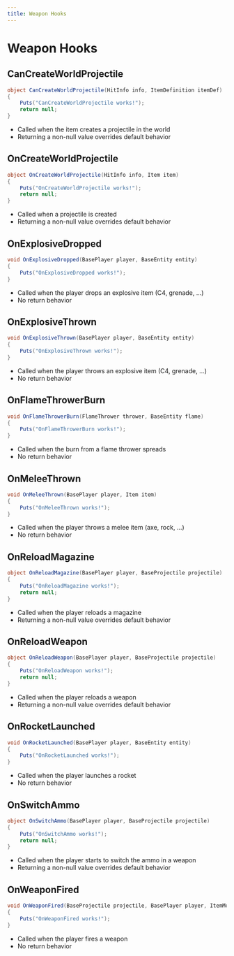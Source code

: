 ```yaml
---
title: Weapon Hooks
---
```


# Weapon Hooks

## CanCreateWorldProjectile

``` csharp
object CanCreateWorldProjectile(HitInfo info, ItemDefinition itemDef)
{
    Puts("CanCreateWorldProjectile works!");
    return null;
}
```

 * Called when the item creates a projectile in the world
 * Returning a non-null value overrides default behavior

## OnCreateWorldProjectile

``` csharp
object OnCreateWorldProjectile(HitInfo info, Item item)
{
    Puts("OnCreateWorldProjectile works!");
    return null;
}
```

 * Called when a projectile is created
 * Returning a non-null value overrides default behavior

## OnExplosiveDropped

``` csharp
void OnExplosiveDropped(BasePlayer player, BaseEntity entity)
{
    Puts("OnExplosiveDropped works!");
}
```

 * Called when the player drops an explosive item (C4, grenade, ...)
 * No return behavior

## OnExplosiveThrown

``` csharp
void OnExplosiveThrown(BasePlayer player, BaseEntity entity)
{
    Puts("OnExplosiveThrown works!");
}
```

 * Called when the player throws an explosive item (C4, grenade, ...)
 * No return behavior

## OnFlameThrowerBurn

``` csharp
void OnFlameThrowerBurn(FlameThrower thrower, BaseEntity flame)
{
    Puts("OnFlameThrowerBurn works!");
}
```

 * Called when the burn from a flame thrower spreads
 * No return behavior

## OnMeleeThrown

``` csharp
void OnMeleeThrown(BasePlayer player, Item item)
{
    Puts("OnMeleeThrown works!");
}
```

 * Called when the player throws a melee item (axe, rock, ...)
 * No return behavior

## OnReloadMagazine

``` csharp
object OnReloadMagazine(BasePlayer player, BaseProjectile projectile)
{
    Puts("OnReloadMagazine works!");
    return null;
}
```

 * Called when the player reloads a magazine
 * Returning a non-null value overrides default behavior

## OnReloadWeapon

``` csharp
object OnReloadWeapon(BasePlayer player, BaseProjectile projectile)
{
    Puts("OnReloadWeapon works!");
    return null;
}
```

 * Called when the player reloads a weapon
 * Returning a non-null value overrides default behavior

## OnRocketLaunched

``` csharp
void OnRocketLaunched(BasePlayer player, BaseEntity entity)
{
    Puts("OnRocketLaunched works!");
}
```

 * Called when the player launches a rocket
 * No return behavior

## OnSwitchAmmo

``` csharp
object OnSwitchAmmo(BasePlayer player, BaseProjectile projectile)
{
    Puts("OnSwitchAmmo works!");
    return null;
}
```

 * Called when the player starts to switch the ammo in a weapon
 * Returning a non-null value overrides default behavior

## OnWeaponFired

``` csharp
void OnWeaponFired(BaseProjectile projectile, BasePlayer player, ItemModProjectile mod, ProtoBuf.ProjectileShoot projectiles)
{
    Puts("OnWeaponFired works!");
}
```

 * Called when the player fires a weapon
 * No return behavior
